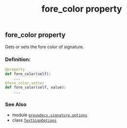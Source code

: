 ﻿---
title: fore_color property
second_title: GroupDocs.Signature for Python via .NET API References
description: 
type: docs
url: /python-net/groupdocs.signature.options/textsignoptions/fore_color/
is_root: false
weight: 100
---

## fore_color property


Gets or sets the fore color of signature.
### Definition:
```python
@property
def fore_color(self):
    ...
@fore_color.setter
def fore_color(self, value):
    ...
```

### See Also
* module [`groupdocs.signature.options`](../../)
* class [`TextSignOptions`](/signature/python-net/groupdocs.signature.options/textsignoptions)
